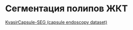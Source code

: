 # Сегментация полипов ЖКТ

[KvasirCapsule-SEG (capsule endoscopy dataset)](https://www.kaggle.com/datasets/debeshjha1/kvasircapsuleseg)
